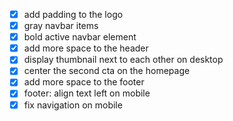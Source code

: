 - [x] add padding to the logo
- [x] gray navbar items
- [x] bold active navbar element
- [x] add more space to the header
- [x] display thumbnail next to each other on desktop
- [x] center the second cta on the homepage
- [x] add more space to the footer
- [x] footer: align text left on mobile
- [x] fix navigation on mobile
